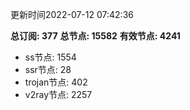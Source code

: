 更新时间2022-07-12 07:42:36

**总订阅: 377**
**总节点: 15582**
**有效节点: 4241**
- ss节点: 1554
- ssr节点: 28
- trojan节点: 402
- v2ray节点: 2257
